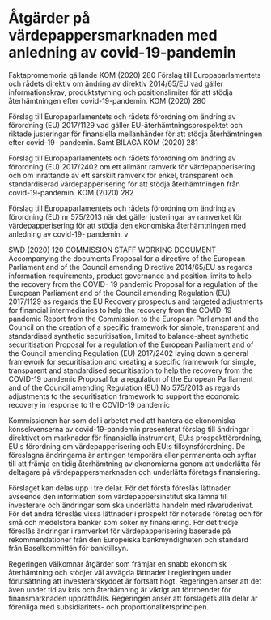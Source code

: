 # Åtgärder på värdepappersmarknaden med anledning av covid-19-pandemin

Faktapromemoria gällande KOM (2020\) 280
Förslag till Europaparlamentets och rådets direktiv om ändring av direktiv
2014/65/EU vad gäller informationskrav, produktstyrning och positionslimiter
för att stödja återhämtningen efter covid\-19\-pandemin. KOM (2020\) 280

Förslag till Europaparlamentets och rådets förordning om ändring av förordning
(EU) 2017/1129 vad gäller EU\-återhämtningsprospektet och riktade justeringar
för finansiella mellanhänder för att stödja återhämtningen efter covid\-19\-
pandemin. Samt BILAGA KOM (2020\) 281

Förslag till Europaparlamentets och rådets förordning om ändring av förordning
(EU) 2017/2402 om ett allmänt ramverk för värdepapperisering och om
inrättande av ett särskilt ramverk för enkel, transparent och standardiserad
värdepapperisering för att stödja återhämtningen från covid\-19\-pandemin. KOM (2020\) 282

Förslag till Europaparlamentets och rådets förordning om ändring av förordning
(EU) nr 575/2013 när det gäller justeringar av ramverket för värdepapperisering
för att stödja den ekonomiska återhämtningen med anledning av covid\-19\-
pandemin. v

SWD (2020\) 120
COMMISSION STAFF WORKING DOCUMENT Accompanying the
documents Proposal for a directive of the European Parliament and of the
Council amending Directive 2014/65/EU as regards information requirements,
product governance and position limits to help the recovery from the COVID\-
19 pandemic Proposal for a regulation of the European Parliament and of the
Council amending Regulation (EU) 2017/1129 as regards the EU Recovery
prospectus and targeted adjustments for financial intermediaries to help the
recovery from the COVID\-19 pandemic Report from the Commission to the
European Parliament and the Council on the creation of a specific framework for simple, transparent and standardised synthetic securitisation, limited to balance\-sheet synthetic securitisation Proposal for a regulation of the European Parliament and of the Council amending Regulation (EU) 2017/2402 laying down a general framework for securitisation and creating a specific framework for simple, transparent and standardised securitisation to help the recovery from the COVID\-19 pandemic Proposal for a regulation of the European Parliament and of the Council amending Regulation (EU) No 575/2013 as regards adjustments to the securitisation framework to support the economic recovery in response to the COVID\-19 pandemic

Kommissionen har som del i arbetet med att hantera de ekonomiska konsekvenserna av covid\-19\-pandemin presenterat förslag till ändringar i direktivet om marknader för finansiella instrument, EU:s prospektförordning, EU:s förordning om värdepapperisering och EU:s tillsynsförordning. De föreslagna ändringarna är antingen temporära eller permanenta och syftar till att främja en tidig återhämtning av ekonomierna genom att underlätta för deltagare på värdepappersmarknaden och underlätta företags finansiering.

Förslaget kan delas upp i tre delar. För det första föreslås lättnader avseende den information som värdepappersinstitut ska lämna till investerare och ändringar som ska underlätta handeln med råvaruderivat. För det andra föreslås vissa lättnader i prospekt för noterade företag och för små och medelstora banker som söker ny finansiering. För det tredje föreslås ändringar i ramverket för värdepapperisering baserade på rekommendationer från den Europeiska bankmyndigheten och standard från Baselkommittén för banktillsyn.

Regeringen välkomnar åtgärder som främjar en snabb ekonomisk återhämtning och stödjer väl avvägda lättnader i regleringen under förutsättning att investerarskyddet är fortsatt högt. Regeringen anser att det även under tid av kris och återhämning är viktigt att förtroendet för finansmarknaden upprätthålls.
Regeringen anser att förslagets alla delar är förenliga med subsidiaritets\- och proportionalitetsprincipen.
